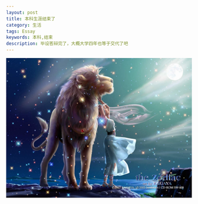 ```yaml
---
layout: post
title: 本科生涯结束了
category: 生活
tags: Essay
keywords: 本科,结束
description: 毕设答辩完了，大概大学四年也等于交代了吧
---
```


![1][image-1]

[image-1]:	/public/img/constellation/sz.jpg
